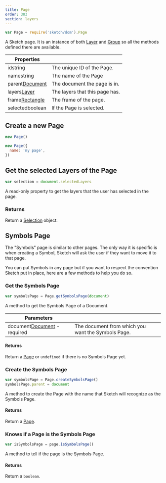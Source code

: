 ```yaml
---
title: Page
order: 303
section: layers
---
```


```javascript
var Page = require('sketch/dom').Page
```

A Sketch page. It is an instance of both [Layer](#layer) and [Group](#group) so all the methods defined there are available.

| Properties |  |
| --- | --- |
| id<span class="arg-type">string</span> | The unique ID of the Page. |
| name<span class="arg-type">string</span> | The name of the Page |
| parent<span class="arg-type">[Document](#document)</span> | The document the page is in. |
| layers<span class="arg-type">[Layer](#layer)</span> | The layers that this page has. |
| frame<span class="arg-type">[Rectangle](#rectangle)</span> | The frame of the page. |
| selected<span class="arg-type">boolean</span> | If the Page is selected. |

## Create a new Page

```javascript
new Page()
```

```javascript
new Page({
  name: 'my page',
})
```

## Get the selected Layers of the Page

```javascript
var selection = document.selectedLayers
```

A read-only property to get the layers that the user has selected in the page.

### Returns

Return a [Selection](#selection) object.

## Symbols Page

The "Symbols" page is similar to other pages. The only way it is specific is when creating a Symbol, Sketch will ask the user if they want to move it to that page.

You can put Symbols in any page but if you want to respect the convention Sketch put in place, here are a few methods to help you do so.

### Get the Symbols Page

```javascript
var symbolsPage = Page.getSymbolsPage(document)
```

A method to get the Symbols Page of a Document.

| Parameters |  |
| --- | --- |
| document<span class="arg-type">[Document](#document) - required</span> | The document from which you want the Symbols Page. |

#### Returns

Return a [Page](#page) or `undefined` if there is no Symbols Page yet.

### Create the Symbols Page

```javascript
var symbolsPage = Page.createSymbolsPage()
symbolsPage.parent = document
```

A method to create the Page with the name that Sketch will recognize as the Symbols Page.

#### Returns

Return a [Page](#page).

### Knows if a Page is the Symbols Page

```javascript
var isSymbolsPage = page.isSymbolsPage()
```

A method to tell if the page is the Symbols Page.

#### Returns

Return a `boolean`.
